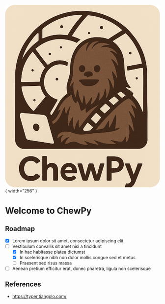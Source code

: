 
![py-script-logo](assets/chewpy-logo.png/){ width="256" }
# Welcome to ChewPy

## Roadmap

- [x] Lorem ipsum dolor sit amet, consectetur adipiscing elit
- [ ] Vestibulum convallis sit amet nisi a tincidunt
    * [x] In hac habitasse platea dictumst
    * [x] In scelerisque nibh non dolor mollis congue sed et metus
    * [ ] Praesent sed risus massa
- [ ] Aenean pretium efficitur erat, donec pharetra, ligula non scelerisque

## References

* <https://typer.tiangolo.com/>